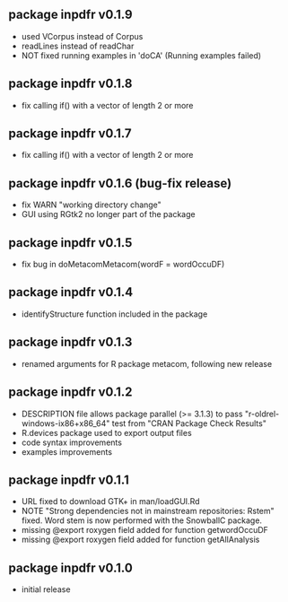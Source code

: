 ## package inpdfr v0.1.9
* used VCorpus instead of Corpus
* readLines instead of readChar
* NOT fixed running examples in 'doCA' (Running examples failed)

## package inpdfr v0.1.8
* fix calling if() with a vector of length 2 or more

## package inpdfr v0.1.7 
* fix calling if() with a vector of length 2 or more

## package inpdfr v0.1.6 (bug-fix release)
* fix WARN "working directory change"
* GUI using RGtk2 no longer part of the package

## package inpdfr v0.1.5
* fix bug in doMetacomMetacom(wordF = wordOccuDF)

## package inpdfr v0.1.4
* identifyStructure function included in the package

## package inpdfr v0.1.3
* renamed arguments for R package metacom, following new release

## package inpdfr v0.1.2
* DESCRIPTION file allows package parallel (>= 3.1.3) to pass 
    "r-oldrel-windows-ix86+x86_64" test from "CRAN Package Check Results"
* R.devices package used to export output files
* code syntax improvements
* examples improvements

## package inpdfr v0.1.1
* URL fixed to download GTK+ in man/loadGUI.Rd
* NOTE "Strong dependencies not in mainstream repositories: Rstem" fixed. Word 
    stem is now performed with the SnowballC package.
* missing @export roxygen field added for function getwordOccuDF
* missing @export roxygen field added for function getAllAnalysis

## package inpdfr v0.1.0
* initial release

